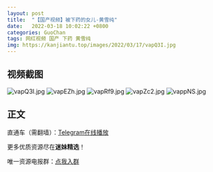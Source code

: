 ```yaml
---
layout: post
title:  "【国产视频】被下药的女儿-黄雪纯"
date:   2022-03-18 10:02:22 +0800
categories: GuoChan
tags: 网红视频 国产 下药 黄雪纯
img: https://kanjiantu.top/images/2022/03/17/vapQ3I.jpg
---
```



## 视频截图

![vapQ3I.jpg](https://kanjiantu.top/images/2022/03/17/vapQ3I.jpg)
![vapEZh.jpg](https://kanjiantu.top/images/2022/03/17/vapEZh.jpg)
![vapRf9.jpg](https://kanjiantu.top/images/2022/03/17/vapRf9.jpg)
![vapZc2.jpg](https://kanjiantu.top/images/2022/03/17/vapZc2.jpg)
![vappNS.jpg](https://kanjiantu.top/images/2022/03/17/vappNS.jpg)

## 正文

直通车（需翻墙）：[Telegram在线播放](https://t.me/mimeijingxuan/130)

更多优质资源尽在**迷妹精选**！

唯一资源电报群：[点我入群](https://t.me/mimeijingxuan)


